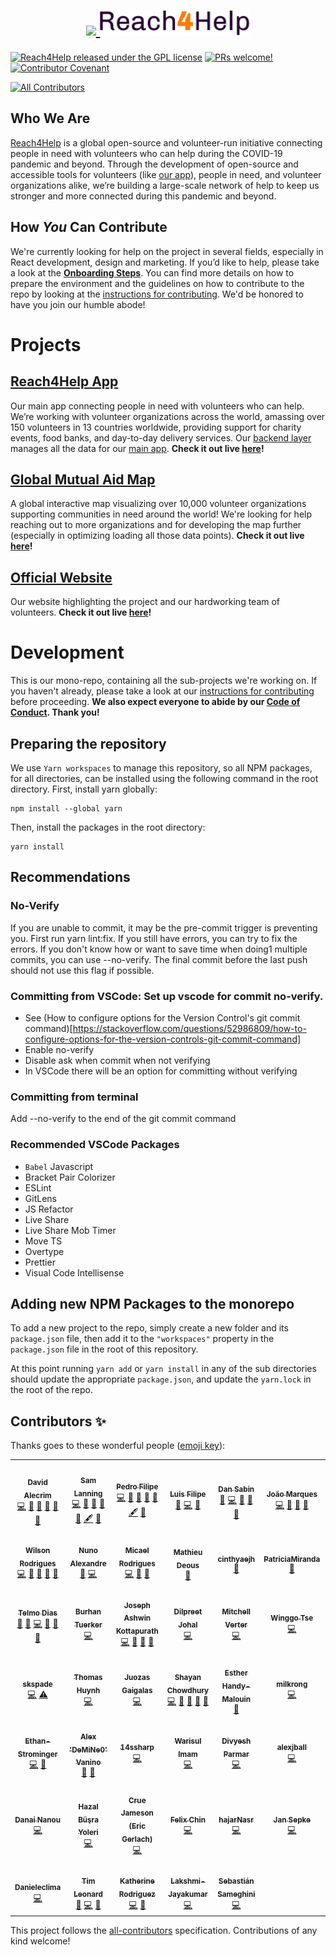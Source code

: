 <h1 align="center">
  <a href="https://www.reach4help.org">
    <img src="branding/logo/logo-compat.svg" width="60">
    <img src="branding/logo/logo-type.svg" height="40">
  </a>
</h1>

[![Reach4Help released under the GPL license](https://img.shields.io/badge/license-GPL-blue.svg)](./LICENSE)
[![PRs welcome!](https://img.shields.io/badge/PRs-welcome-brightgreen.svg)](./CONTRIBUTING.md)
[![Contributor Covenant](https://img.shields.io/badge/Contributor%20Covenant-v2.0%20adopted-ff69b4.svg)](./CODE_OF_CONDUCT.md)

<!-- ALL-CONTRIBUTORS-BADGE:START - Do not remove or modify this section -->

[![All Contributors](https://img.shields.io/badge/all_contributors-47-orange.svg?style=flat-square)](#contributors-)

<!-- ALL-CONTRIBUTORS-BADGE:END -->

## Who We Are

[Reach4Help](https://reach4help.org/) is a global open-source and volunteer-run initiative connecting people in need with volunteers who can help during the COVID-19 pandemic and beyond. Through the development of open-source and accessible tools for volunteers (like [our app](https://app.reach4help.org/)), people in need, and volunteer organizations alike, we’re building a large-scale network of help to keep us stronger and more connected during this pandemic and beyond.

## How _You_ Can Contribute

We're currently looking for help on the project in several fields, especially in React development, design and marketing. If you’d like to help, please take a look at the **[Onboarding Steps](https://github.com/reach4help/reach4help/wiki#onboading-steps)**. You can find more details on how to prepare the environment and the guidelines on how to contribute to the repo by looking at the [instructions for contributing](CONTRIBUTING.md). We'd be honored to have you join our humble abode!

# Projects

## [Reach4Help App](web-client)

Our main app connecting people in need with volunteers who can help. We’re working with volunteer organizations across the world, amassing over 150 volunteers in 13 countries worldwide, providing support for charity events, food banks, and day-to-day delivery services. Our [backend layer](functions) manages all the data for our [main app](/web-client/src/firebase/index.ts). **Check it out live [here](https://app.reach4help.org/)!**

## [Global Mutual Aid Map](map)

A global interactive map visualizing over 10,000 volunteer organizations supporting communities in need around the world! We're looking for help reaching out to more organizations and for developing the map further (especially in optimizing loading all those data points). **Check it out live [here](https://map.reach4help.org/)!**

## [Official Website](site)

Our website highlighting the project and our hardworking team of volunteers. **Check it out live [here](https://reach4help.org/)!**

# Development

This is our mono-repo, containing all the sub-projects we're working on. If you haven't already, please take a look at our [instructions for contributing](CONTRIBUTING.md) before proceeding. **We also expect everyone to abide by our [Code of Conduct](CODE_OF_CONDUCT.md). Thank you!**

## Preparing the repository

We use `Yarn workspaces` to manage this repository, so all NPM packages, for all directories, can be installed using the following command in the root directory. First, install yarn globally:

```
npm install --global yarn
```

Then, install the packages in the root directory:

```
yarn install
```

## Recommendations

### No-Verify

If you are unable to commit, it may be the pre-commit trigger is preventing you. First run yarn lint:fix. If you still have errors, you can try to fix the errors. If you don't know how or want to save time when doing1 multiple commits, you can use --no-verify. The final commit before the last push should not use this flag if possible.

### Committing from VSCode: Set up vscode for commit no-verify.

- See (How to configure options for the Version Control's git commit command)[https://stackoverflow.com/questions/52986809/how-to-configure-options-for-the-version-controls-git-commit-command]
- Enable no-verify
- Disable ask when commit when not verifying
- In VSCode there will be an option for committing without verifying

### Committing from terminal

Add --no-verify to the end of the git commit command

### Recommended VSCode Packages

- `Babel` Javascript
- Bracket Pair Colorizer
- ESLint
- GitLens
- JS Refactor
- Live Share
- Live Share Mob Timer
- Move TS
- Overtype
- Prettier
- Visual Code Intellisense

## Adding new NPM Packages to the monorepo

To add a new project to the repo,
simply create a new folder and its `package.json` file,
then add it to the `"workspaces"` property in the `package.json` file in the
root of this repository.

At this point running `yarn add` or `yarn install` in any of the sub directories
should update the appropriate `package.json`,
and update the `yarn.lock` in the root of the repo.

## Contributors ✨

Thanks goes to these wonderful people ([emoji key](https://allcontributors.org/docs/en/emoji-key)):

<!-- ALL-CONTRIBUTORS-LIST:START - Do not remove or modify this section -->
<!-- prettier-ignore-start -->
<!-- markdownlint-disable -->
<table>
  <tr>
    <td align="center"><a href="https://github.com/comoser"><img src="https://avatars2.githubusercontent.com/u/5495320?v=4?s=100" width="100px;" alt=""/><br /><sub><b>David Alecrim</b></sub></a><br /><a href="https://github.com/reach4help/reach4help/commits?author=comoser" title="Code">💻</a> <a href="https://github.com/reach4help/reach4help/commits?author=comoser" title="Documentation">📖</a> <a href="#ideas-comoser" title="Ideas, Planning, & Feedback">🤔</a> <a href="#maintenance-comoser" title="Maintenance">🚧</a> <a href="https://github.com/reach4help/reach4help/pulls?q=is%3Apr+reviewed-by%3Acomoser" title="Reviewed Pull Requests">👀</a> <a href="#projectManagement-comoser" title="Project Management">📆</a></td>
    <td align="center"><a href="https://sam.lanni.ng"><img src="https://avatars0.githubusercontent.com/u/3319932?v=4?s=100" width="100px;" alt=""/><br /><sub><b>Sam Lanning</b></sub></a><br /><a href="https://github.com/reach4help/reach4help/commits?author=s0" title="Code">💻</a> <a href="https://github.com/reach4help/reach4help/commits?author=s0" title="Documentation">📖</a> <a href="#ideas-s0" title="Ideas, Planning, & Feedback">🤔</a> <a href="#maintenance-s0" title="Maintenance">🚧</a> <a href="https://github.com/reach4help/reach4help/pulls?q=is%3Apr+reviewed-by%3As0" title="Reviewed Pull Requests">👀</a> <a href="#content-s0" title="Content">🖋</a> <a href="#projectManagement-s0" title="Project Management">📆</a></td>
    <td align="center"><a href="https://github.com/puzzledbytheweb"><img src="https://avatars0.githubusercontent.com/u/35262512?v=4?s=100" width="100px;" alt=""/><br /><sub><b>Pedro Filipe</b></sub></a><br /><a href="https://github.com/reach4help/reach4help/commits?author=puzzledbytheweb" title="Code">💻</a> <a href="https://github.com/reach4help/reach4help/commits?author=puzzledbytheweb" title="Documentation">📖</a> <a href="#ideas-puzzledbytheweb" title="Ideas, Planning, & Feedback">🤔</a> <a href="#maintenance-puzzledbytheweb" title="Maintenance">🚧</a> <a href="https://github.com/reach4help/reach4help/pulls?q=is%3Apr+reviewed-by%3Apuzzledbytheweb" title="Reviewed Pull Requests">👀</a> <a href="#content-puzzledbytheweb" title="Content">🖋</a> <a href="#projectManagement-puzzledbytheweb" title="Project Management">📆</a></td>
    <td align="center"><a href="https://www.linkedin.com/in/luis-oliveira-tech/"><img src="https://avatars0.githubusercontent.com/u/9373787?v=4?s=100" width="100px;" alt=""/><br /><sub><b>Luis Filipe</b></sub></a><br /><a href="https://github.com/reach4help/reach4help/commits?author=luisFilipePT" title="Documentation">📖</a> <a href="https://github.com/reach4help/reach4help/commits?author=luisFilipePT" title="Code">💻</a> <a href="#ideas-luisFilipePT" title="Ideas, Planning, & Feedback">🤔</a></td>
    <td align="center"><a href="http://freethinking.it"><img src="https://avatars0.githubusercontent.com/u/961844?v=4?s=100" width="100px;" alt=""/><br /><sub><b>Dan Sabin</b></sub></a><br /><a href="https://github.com/reach4help/reach4help/pulls?q=is%3Apr+reviewed-by%3Asabind" title="Reviewed Pull Requests">👀</a> <a href="https://github.com/reach4help/reach4help/commits?author=sabind" title="Code">💻</a> <a href="#ideas-sabind" title="Ideas, Planning, & Feedback">🤔</a> <a href="#maintenance-sabind" title="Maintenance">🚧</a> <a href="https://github.com/reach4help/reach4help/commits?author=sabind" title="Documentation">📖</a></td>
    <td align="center"><a href="https://github.com/jpmarques66"><img src="https://avatars1.githubusercontent.com/u/52417176?v=4?s=100" width="100px;" alt=""/><br /><sub><b>João Marques</b></sub></a><br /><a href="https://github.com/reach4help/reach4help/commits?author=jpmarques66" title="Code">💻</a> <a href="#ideas-jpmarques66" title="Ideas, Planning, & Feedback">🤔</a> <a href="https://github.com/reach4help/reach4help/commits?author=jpmarques66" title="Documentation">📖</a> <a href="https://github.com/reach4help/reach4help/pulls?q=is%3Apr+reviewed-by%3Ajpmarques66" title="Reviewed Pull Requests">👀</a></td>
    <td align="center"><a href="https://github.com/rbgoncalves"><img src="https://avatars1.githubusercontent.com/u/24323690?v=4?s=100" width="100px;" alt=""/><br /><sub><b>Rúben Gonçalves</b></sub></a><br /><a href="https://github.com/reach4help/reach4help/commits?author=rbgoncalves" title="Code">💻</a> <a href="#ideas-rbgoncalves" title="Ideas, Planning, & Feedback">🤔</a> <a href="https://github.com/reach4help/reach4help/pulls?q=is%3Apr+reviewed-by%3Arbgoncalves" title="Reviewed Pull Requests">👀</a></td>
  </tr>
  <tr>
    <td align="center"><a href="https://github.com/wr46"><img src="https://avatars0.githubusercontent.com/u/5550776?v=4?s=100" width="100px;" alt=""/><br /><sub><b>Wilson Rodrigues</b></sub></a><br /><a href="https://github.com/reach4help/reach4help/commits?author=wr46" title="Code">💻</a> <a href="#ideas-wr46" title="Ideas, Planning, & Feedback">🤔</a> <a href="#projectManagement-wr46" title="Project Management">📆</a> <a href="#maintenance-wr46" title="Maintenance">🚧</a> <a href="https://github.com/reach4help/reach4help/commits?author=wr46" title="Documentation">📖</a></td>
    <td align="center"><a href="http://namadnuno.alojamento-gratis.com/"><img src="https://avatars1.githubusercontent.com/u/9502562?v=4?s=100" width="100px;" alt=""/><br /><sub><b>Nuno Alexandre</b></sub></a><br /><a href="#ideas-namadnuno" title="Ideas, Planning, & Feedback">🤔</a> <a href="https://github.com/reach4help/reach4help/commits?author=namadnuno" title="Code">💻</a></td>
    <td align="center"><a href="https://micaelr95.github.io/"><img src="https://avatars3.githubusercontent.com/u/12500655?v=4?s=100" width="100px;" alt=""/><br /><sub><b>Micael Rodrigues</b></sub></a><br /><a href="https://github.com/reach4help/reach4help/commits?author=micaelr95" title="Code">💻</a> <a href="https://github.com/reach4help/reach4help/commits?author=micaelr95" title="Documentation">📖</a> <a href="https://github.com/reach4help/reach4help/pulls?q=is%3Apr+reviewed-by%3Amicaelr95" title="Reviewed Pull Requests">👀</a></td>
    <td align="center"><a href="https://github.com/mdeous"><img src="https://avatars1.githubusercontent.com/u/393165?v=4?s=100" width="100px;" alt=""/><br /><sub><b>Mathieu Deous</b></sub></a><br /><a href="https://github.com/reach4help/reach4help/commits?author=mdeous" title="Documentation">📖</a></td>
    <td align="center"><a href="https://github.com/cinthyaejh"><img src="https://avatars1.githubusercontent.com/u/40286823?v=4?s=100" width="100px;" alt=""/><br /><sub><b>cinthyaejh</b></sub></a><br /><a href="#design-cinthyaejh" title="Design">🎨</a></td>
    <td align="center"><a href="https://github.com/PatriciaMiranda"><img src="https://avatars1.githubusercontent.com/u/62437898?v=4?s=100" width="100px;" alt=""/><br /><sub><b>PatriciaMiranda</b></sub></a><br /><a href="#design-PatriciaMiranda" title="Design">🎨</a></td>
    <td align="center"><a href="https://github.com/r13serra11"><img src="https://avatars1.githubusercontent.com/u/62537457?v=4?s=100" width="100px;" alt=""/><br /><sub><b>Rita Serra</b></sub></a><br /><a href="#design-r13serra11" title="Design">🎨</a></td>
  </tr>
  <tr>
    <td align="center"><a href="https://github.com/telmodias"><img src="https://avatars1.githubusercontent.com/u/30916?v=4?s=100" width="100px;" alt=""/><br /><sub><b>Telmo Dias</b></sub></a><br /><a href="#ideas-telmodias" title="Ideas, Planning, & Feedback">🤔</a> <a href="https://github.com/reach4help/reach4help/commits?author=telmodias" title="Documentation">📖</a> <a href="https://github.com/reach4help/reach4help/commits?author=telmodias" title="Code">💻</a> <a href="https://github.com/reach4help/reach4help/pulls?q=is%3Apr+reviewed-by%3Atelmodias" title="Reviewed Pull Requests">👀</a> <a href="#projectManagement-telmodias" title="Project Management">📆</a> <a href="#design-telmodias" title="Design">🎨</a></td>
    <td align="center"><a href="https://btuerker.com"><img src="https://avatars0.githubusercontent.com/u/46192266?v=4?s=100" width="100px;" alt=""/><br /><sub><b>Burhan Tuerker</b></sub></a><br /><a href="https://github.com/reach4help/reach4help/commits?author=btuerker" title="Code">💻</a></td>
    <td align="center"><a href="https://github.com/ashwinkjoseph"><img src="https://avatars2.githubusercontent.com/u/13694998?v=4?s=100" width="100px;" alt=""/><br /><sub><b>Joseph Ashwin Kottapurath</b></sub></a><br /><a href="https://github.com/reach4help/reach4help/commits?author=ashwinkjoseph" title="Code">💻</a> <a href="https://github.com/reach4help/reach4help/pulls?q=is%3Apr+reviewed-by%3Aashwinkjoseph" title="Reviewed Pull Requests">👀</a> <a href="#ideas-ashwinkjoseph" title="Ideas, Planning, & Feedback">🤔</a> <a href="https://github.com/reach4help/reach4help/commits?author=ashwinkjoseph" title="Documentation">📖</a></td>
    <td align="center"><a href="https://github.com/djohal"><img src="https://avatars1.githubusercontent.com/u/9207593?s=400?s=100" width="100px;" alt=""/><br /><sub><b>Dilpreet Johal</b></sub></a><br /><a href="https://github.com/reach4help/reach4help/commits?author=djohal" title="Code">💻</a></td>
    <td align="center"><a href="https://github.com/mcverter"><img src="https://avatars0.githubusercontent.com/u/1453956?v=4?s=100" width="100px;" alt=""/><br /><sub><b>Mitchell Verter</b></sub></a><br /><a href="https://github.com/reach4help/reach4help/commits?author=mcverter" title="Code">💻</a></td>
    <td align="center"><a href="https://github.com/winggo"><img src="https://avatars1.githubusercontent.com/u/26425671?v=4?s=100" width="100px;" alt=""/><br /><sub><b>Winggo Tse</b></sub></a><br /><a href="https://github.com/reach4help/reach4help/commits?author=winggo" title="Code">💻</a></td>
    <td align="center"><a href="https://github.com/sharmmad"><img src="https://avatars1.githubusercontent.com/u/5454024?v=4?s=100" width="100px;" alt=""/><br /><sub><b>sharmmad</b></sub></a><br /><a href="https://github.com/reach4help/reach4help/commits?author=sharmmad" title="Code">💻</a></td>
  </tr>
  <tr>
    <td align="center"><a href="https://github.com/skspade"><img src="https://avatars0.githubusercontent.com/u/43147936?v=4?s=100" width="100px;" alt=""/><br /><sub><b>skspade</b></sub></a><br /><a href="https://github.com/reach4help/reach4help/commits?author=skspade" title="Code">💻</a> <a href="https://github.com/reach4help/reach4help/commits?author=skspade" title="Tests">⚠️</a></td>
    <td align="center"><a href="https://github.com/thomas-t-huynh"><img src="https://avatars1.githubusercontent.com/u/16145617?v=4?s=100" width="100px;" alt=""/><br /><sub><b>Thomas Huynh</b></sub></a><br /><a href="https://github.com/reach4help/reach4help/commits?author=thomas-t-huynh" title="Code">💻</a></td>
    <td align="center"><a href="https://github.com/juozasg"><img src="https://avatars3.githubusercontent.com/u/4100?v=4?s=100" width="100px;" alt=""/><br /><sub><b>Juozas Gaigalas</b></sub></a><br /><a href="https://github.com/reach4help/reach4help/commits?author=juozasg" title="Code">💻</a></td>
    <td align="center"><a href="https://github.com/schowdhury8"><img src="https://avatars3.githubusercontent.com/u/29135917?v=4?s=100" width="100px;" alt=""/><br /><sub><b>Shayan Chowdhury</b></sub></a><br /><a href="https://github.com/reach4help/reach4help/commits?author=schowdhury8" title="Code">💻</a> <a href="#ideas-schowdhury8" title="Ideas, Planning, & Feedback">🤔</a> <a href="https://github.com/reach4help/reach4help/pulls?q=is%3Apr+reviewed-by%3Aschowdhury8" title="Reviewed Pull Requests">👀</a> <a href="https://github.com/reach4help/reach4help/commits?author=schowdhury8" title="Documentation">📖</a> <a href="#projectManagement-schowdhury8" title="Project Management">📆</a></td>
    <td align="center"><a href="https://github.com/CorporateInvesther"><img src="https://avatars3.githubusercontent.com/u/65609627?v=4?s=100" width="100px;" alt=""/><br /><sub><b>Esther Handy-Malouin</b></sub></a><br /><a href="#userTesting-CorporateInvesther" title="User Testing">📓</a></td>
    <td align="center"><a href="http://codingeric.com"><img src="https://avatars2.githubusercontent.com/u/15906981?v=4?s=100" width="100px;" alt=""/><br /><sub><b>milkrong</b></sub></a><br /><a href="https://github.com/reach4help/reach4help/commits?author=milkrong" title="Code">💻</a></td>
    <td align="center"><a href="https://github.com/gorostiaga"><img src="https://avatars1.githubusercontent.com/u/46466795?v=4?s=100" width="100px;" alt=""/><br /><sub><b>gorostiaga</b></sub></a><br /><a href="#projectManagement-gorostiaga" title="Project Management">📆</a> <a href="#ideas-gorostiaga" title="Ideas, Planning, & Feedback">🤔</a></td>
  </tr>
  <tr>
    <td align="center"><a href="https://ethanstrominger.com"><img src="https://avatars0.githubusercontent.com/u/32078396?v=4?s=100" width="100px;" alt=""/><br /><sub><b>Ethan-Strominger</b></sub></a><br /><a href="https://github.com/reach4help/reach4help/commits?author=ethanstrominger" title="Code">💻</a> <a href="#ideas-ethanstrominger" title="Ideas, Planning, & Feedback">🤔</a></td>
    <td align="center"><a href="https://github.com/TheRealAlexV"><img src="https://avatars2.githubusercontent.com/u/815793?v=4?s=100" width="100px;" alt=""/><br /><sub><b>Alex 'DeMiNe0' Vanino</b></sub></a><br /><a href="#ideas-TheRealAlexV" title="Ideas, Planning, & Feedback">🤔</a> <a href="https://github.com/reach4help/reach4help/commits?author=TheRealAlexV" title="Documentation">📖</a></td>
    <td align="center"><a href="https://github.com/14ssharp"><img src="https://avatars0.githubusercontent.com/u/43449026?v=4?s=100" width="100px;" alt=""/><br /><sub><b>14ssharp</b></sub></a><br /><a href="https://github.com/reach4help/reach4help/commits?author=14ssharp" title="Code">💻</a></td>
    <td align="center"><a href="https://github.com/leadersheir"><img src="https://avatars2.githubusercontent.com/u/57336955?v=4?s=100" width="100px;" alt=""/><br /><sub><b>Warisul Imam</b></sub></a><br /><a href="https://github.com/reach4help/reach4help/commits?author=leadersheir" title="Code">💻</a></td>
    <td align="center"><a href="https://github.com/Tapudp"><img src="https://avatars3.githubusercontent.com/u/8810813?v=4?s=100" width="100px;" alt=""/><br /><sub><b>Divyesh Parmar</b></sub></a><br /><a href="https://github.com/reach4help/reach4help/commits?author=Tapudp" title="Code">💻</a></td>
    <td align="center"><a href="https://github.com/alexjball"><img src="https://avatars3.githubusercontent.com/u/8595776?v=4?s=100" width="100px;" alt=""/><br /><sub><b>alexjball</b></sub></a><br /><a href="https://github.com/reach4help/reach4help/commits?author=alexjball" title="Code">💻</a></td>
    <td align="center"><a href="https://ansh-saini.github.io"><img src="https://avatars1.githubusercontent.com/u/32511936?v=4?s=100" width="100px;" alt=""/><br /><sub><b>Ansh Saini</b></sub></a><br /><a href="https://github.com/reach4help/reach4help/commits?author=ansh-saini" title="Code">💻</a></td>
  </tr>
  <tr>
    <td align="center"><a href="https://www.linkedin.com/in/dnanou/"><img src="https://avatars2.githubusercontent.com/u/22467291?v=4?s=100" width="100px;" alt=""/><br /><sub><b>Danai Nanou</b></sub></a><br /><a href="https://github.com/reach4help/reach4help/commits?author=danainanou" title="Code">💻</a></td>
    <td align="center"><a href="https://github.com/HazalYoleri"><img src="https://avatars3.githubusercontent.com/u/39515623?v=4?s=100" width="100px;" alt=""/><br /><sub><b>Hazal Büşra Yoleri</b></sub></a><br /><a href="https://github.com/reach4help/reach4help/commits?author=HazalYoleri" title="Code">💻</a></td>
    <td align="center"><a href="http://cruejameson.com"><img src="https://avatars1.githubusercontent.com/u/60672128?v=4?s=100" width="100px;" alt=""/><br /><sub><b>Crue Jameson (Eric Gerlach)</b></sub></a><br /><a href="https://github.com/reach4help/reach4help/commits?author=Cruebee" title="Code">💻</a></td>
    <td align="center"><a href="https://felixchin.com"><img src="https://avatars0.githubusercontent.com/u/51896195?v=4?s=100" width="100px;" alt=""/><br /><sub><b>Felix Chin</b></sub></a><br /><a href="https://github.com/reach4help/reach4help/commits?author=felix-chin" title="Code">💻</a></td>
    <td align="center"><a href="https://github.com/hajarNasr"><img src="https://avatars0.githubusercontent.com/u/43115763?v=4?s=100" width="100px;" alt=""/><br /><sub><b>hajarNasr</b></sub></a><br /><a href="https://github.com/reach4help/reach4help/commits?author=hajarNasr" title="Code">💻</a></td>
    <td align="center"><a href="https://github.com/jansepke"><img src="https://avatars.githubusercontent.com/u/625043?v=4?s=100" width="100px;" alt=""/><br /><sub><b>Jan Sepke</b></sub></a><br /><a href="https://github.com/reach4help/reach4help/commits?author=jansepke" title="Code">💻</a></td>
    <td align="center"><a href="https://mohmed98.github.io/mohamedAtta/"><img src="https://avatars.githubusercontent.com/u/43110858?v=4?s=100" width="100px;" alt=""/><br /><sub><b>Mohamed Atta</b></sub></a><br /><a href="https://github.com/reach4help/reach4help/commits?author=mohmed98" title="Code">💻</a></td>
  </tr>
  <tr>
    <td align="center"><a href="https://github.com/Danieleclima"><img src="https://avatars.githubusercontent.com/u/43587144?v=4?s=100" width="100px;" alt=""/><br /><sub><b>Danieleclima</b></sub></a><br /><a href="https://github.com/reach4help/reach4help/commits?author=Danieleclima" title="Code">💻</a></td>
    <td align="center"><a href="https://github.com/iamtimleonard"><img src="https://avatars.githubusercontent.com/u/69484330?v=4?s=100" width="100px;" alt=""/><br /><sub><b>Tim Leonard</b></sub></a><br /><a href="#projectManagement-iamtimleonard" title="Project Management">📆</a> <a href="https://github.com/reach4help/reach4help/commits?author=iamtimleonard" title="Code">💻</a> <a href="https://github.com/reach4help/reach4help/pulls?q=is%3Apr+reviewed-by%3Aiamtimleonard" title="Reviewed Pull Requests">👀</a></td>
    <td align="center"><a href="https://github.com/edmkitty"><img src="https://avatars.githubusercontent.com/u/6203233?v=4?s=100" width="100px;" alt=""/><br /><sub><b>Katherine Rodriguez</b></sub></a><br /><a href="https://github.com/reach4help/reach4help/commits?author=edmkitty" title="Code">💻</a> <a href="#ideas-edmkitty" title="Ideas, Planning, & Feedback">🤔</a></td>
    <td align="center"><a href="https://github.com/Lakshmi-Jayakumar"><img src="https://avatars.githubusercontent.com/u/33493410?v=4?s=100" width="100px;" alt=""/><br /><sub><b>Lakshmi-Jayakumar</b></sub></a><br /><a href="https://github.com/reach4help/reach4help/commits?author=Lakshmi-Jayakumar" title="Code">💻</a></td>
    <td align="center"><a href="https://github.com/ssameghini"><img src="https://avatars.githubusercontent.com/u/9827845?v=4?s=100" width="100px;" alt=""/><br /><sub><b>Sebastián Sameghini</b></sub></a><br /><a href="https://github.com/reach4help/reach4help/commits?author=ssameghini" title="Code">💻</a></td>
  </tr>
</table>

<!-- markdownlint-restore -->
<!-- prettier-ignore-end -->

<!-- ALL-CONTRIBUTORS-LIST:END -->

This project follows the [all-contributors](https://github.com/all-contributors/all-contributors) specification. Contributions of any kind welcome!
